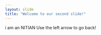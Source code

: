 ```yaml
---
layout: slide
title: "Welcome to our second slide!"
---
```

i am an NITIAN
Use the left arrow to go back!
